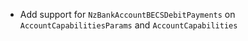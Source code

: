 * Add support for `NzBankAccountBECSDebitPayments` on `AccountCapabilitiesParams` and `AccountCapabilities`
